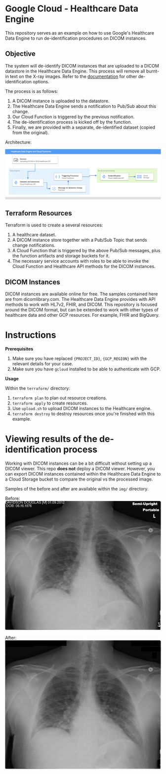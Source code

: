 # Google Cloud - Healthcare Data Engine
This repository serves as an example on how to use Google's Healthcare Data Engine to run de-identification procedures on DICOM instances. 

## Objective
The system will de-identify DICOM instances that are uploaded to a DICOM datastore in the Healthcare Data Engine. This process will remove all burnt-in text on the X-ray images. Refer to the [documentation](https://cloud.google.com/healthcare/docs/how-tos/dicom-deidentify) for other de-identification options.

The process is as follows:
1. A DICOM instance is uploaded to the datastore.
2. The Healthcare Data Engine sends a notification to Pub/Sub about this change.
3. Our Cloud Function is triggered by the previous notification.
4. The de-identification process is kicked off by the function.
5. Finally, we are provided with a separate, de-identified dataset (copied from the original).

Architecture:

![Architecture](img/Healthcare%20API.png)

## Terraform Resources
Terraform is used to create a several resources:

1. A healthcare dataset.
2. A DICOM instance store together with a Pub/Sub Topic that sends change notifications.
3. A Cloud Function that is triggered by the above Pub/Sub messages, plus the function artifacts and storage buckets for it.
4. The necessary service accounts with roles to be able to invoke the Cloud Function and Healthcare API methods for the DICOM instances.

## DICOM Instances
DICOM instances are available online for free. The samples contained here are from dicomlibrary.com. The Healthcare Data Engine provides with API methods to work with HL7v2, FHIR, and DICOM. This repository is focused around the DICOM format, but can be extended to work with other types of healthcare data and other GCP resources. For example, FHIR and BigQuery.


# Instructions

**Prerequisites**

1. Make sure you have replaced `{PROJECT_ID}`, `{GCP_REGION}` with the relevant details for your case.
2. Make sure you have `gcloud` installed to be able to authenticate with GCP.

**Usage**

Within the `terraform/` directory:

1. `terraform plan` to plan out resource creations.
2. `terraform apply` to create resources.
3. Use `upload.sh` to upload DICOM instances to the Healthcare engine.
4. `terraform destroy` to destroy resources once you're finished with this example.

# Viewing results of the de-identification process

Working with DICOM instances can be a bit difficult without setting up a DICOM viewer. This repo **does not** deploy a DICOM viewer. However, you can export DICOM instances contained within the Healthcare Data Engine to a Cloud Storage bucket to compare the original vs the processed image.

Samples of the before and after are available within the `img/` directory.

Before:
![Before de-id](img/Before%20de-id.jpg)

After:
![After de-id](img/After%20de-id.jpg)